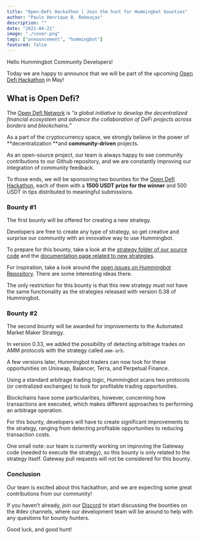 ```yaml
---
title: "Open-DeFi Hackathon | Join the hunt for Hummingbot bounties"
author: "Paulo Henrique B. Rebouças"
description: ""
date: "2021-04-21"
image: "./cover.png"
tags: ["announcement", "hummingbot"]
featured: false
---
```


Hello Hummingbot Community Developers!

Today we are happy to announce that we will be part of the upcoming [Open Defi Hackathon](https://gitcoin.co/hackathon/open-defi/onboard) in May!


## What is Open Defi?

The [Open Defi Network](https://opendefi.network/) is _“a global initiative to develop the decentralized financial ecosystem and advance the collaboration of DeFi projects across borders and blockchains.”_

As a part of the cryptocurrency space, we strongly believe in the power of **decentralization **and **community-driven** projects. 

As an open-source project, our team is always happy to see community contributions to our Github repository, and we are constantly improving our integration of community feedback.

To those ends, we will be sponsoring two bounties for the [Open Defi Hackathon](https://gitcoin.co/hackathon/open-defi/onboard), each of them with a **1500 USDT prize for the winner** and 500 USDT in tips distributed to meaningful submissions.


### Bounty #1

The first bounty will be offered for creating a new strategy.

Developers are free to create any type of strategy, so get creative and surprise our community with an innovative way to use Hummingbot.

To prepare for this bounty, take a look at the [strategy folder of our source code](https://github.com/CoinAlpha/hummingbot/tree/master/hummingbot/strategy) and the [documentation page related to new strategies](https://docs.hummingbot.io/developer/strategies-overview/).

For inspiration, take a look around the [open issues on Hummingbot Repository](https://github.com/CoinAlpha/hummingbot/issues). There are some interesting ideas there.

The only restriction for this bounty is that this new strategy must not have the same functionality as the strategies released with version 0.38 of Hummingbot.


### Bounty #2

The second bounty will be awarded for improvements to the Automated Market Maker Strategy.

In version 0.33, we added the possibility of detecting arbitrage trades on AMM protocols with the strategy called `amm-arb`.

A few versions later, Hummingbot traders can now look for these opportunities on Uniswap, Balancer, Terra, and Perpetual Finance.

Using a standard arbitrage trading logic,  Hummingbot scans two protocols (or centralized exchanges) to look for profitable trading opportunities.

Blockchains have some particularities, however, concerning how transactions are executed, which makes different approaches to performing an arbitrage operation.

For this bounty, developers will have to create significant improvements to the strategy, ranging from detecting profitable opportunities to reducing transaction costs.

One small note: our team is currently working on improving the Gateway code (needed to execute the strategy), so this bounty is only related to the strategy itself. Gateway pull requests will not be considered for this bounty.


### Conclusion

Our team is excited about this hackathon, and we are expecting some great contributions from our community!

If you haven’t already, join our [Discord](https://discord.hummingbot.io/) to start discussing the bounties on the #dev channels, where our development team will be around to help with any questions for bounty hunters.

Good luck, and good hunt!
